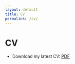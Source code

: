 ```yaml
---
layout: default
title: CV
permalink: /cv/
---
```


# CV

- Download my latest CV: [PDF](/assets/Mohammed_Abdul_Hafeez_Khan_CV.pdf)
